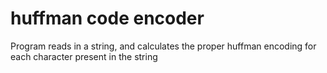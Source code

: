 # huffman code encoder

Program reads in a string, and calculates the proper huffman encoding for each character present in the string
